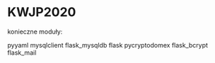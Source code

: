 # KWJP2020

konieczne moduły:

pyyaml
mysqlclient
flask_mysqldb
flask
pycryptodomex
flask_bcrypt
flask_mail